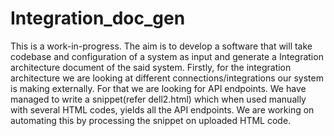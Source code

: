 # Integration_doc_gen
This is a work-in-progress. The aim is to develop a software that will take codebase and configuration of a system as input and generate a Integration architecture document of the said system.
Firstly, for the integration architecture we are looking at different connections/integrations our system is making externally. For that we are looking for API endpoints.
We have managed to write a snippet(refer dell2.html) which when used manually with several HTML codes, yields all the API endpoints. We are working on automating this by processing the snippet on uploaded HTML code.
